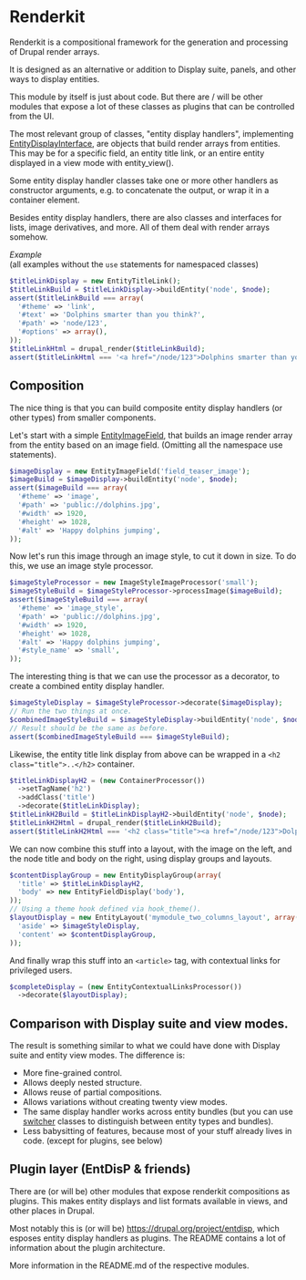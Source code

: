 # Renderkit

Renderkit is a compositional framework for the generation and processing of Drupal render arrays.

It is designed as an alternative or addition to Display suite, panels, and other ways to display entities.

This module by itself is just about code. But there are / will be other modules that expose a lot of these classes as plugins that can be controlled from the UI.

The most relevant group of classes, "entity display handlers", implementing [EntityDisplayInterface](src/EntityDisplay/EntityDisplayInterface.php), are objects that build render arrays from entities. This may be for a specific field, an entity title link, or an entire entity displayed in a view mode with entity_view().

Some entity display handler classes take one or more other handlers as constructor arguments, e.g. to concatenate the output, or wrap it in a container element.

Besides entity display handlers, there are also classes and interfaces for lists, image derivatives, and more. All of them deal with render arrays somehow.

*Example*  
(all examples without the `use` statements for namespaced classes)

```php
$titleLinkDisplay = new EntityTitleLink();
$titleLinkBuild = $titleLinkDisplay->buildEntity('node', $node);
assert($titleLinkBuild === array(
  '#theme' => 'link',
  '#text' => 'Dolphins smarter than you think?',
  '#path' => 'node/123',
  '#options' => array(),
));
$titleLinkHtml = drupal_render($titleLinkBuild);
assert($titleLinkHtml === '<a href="/node/123">Dolphins smarter than you think?</a>');
```

## Composition

The nice thing is that you can build composite entity display handlers (or other types) from smaller components.

Let's start with a simple [EntityImageField](src/EntityImage/EntityImageField.php), that builds an image render array from the entity based on an image field. (Omitting all the namespace use statements).

```php
$imageDisplay = new EntityImageField('field_teaser_image');
$imageBuild = $imageDisplay->buildEntity('node', $node);
assert($imageBuild === array(
  '#theme' => 'image',
  '#path' => 'public://dolphins.jpg',
  '#width' => 1920,
  '#height' => 1028,
  '#alt' => 'Happy dolphins jumping',
));
```

Now let's run this image through an image style, to cut it down in size. To do this, we use an image style processor.

```php
$imageStyleProcessor = new ImageStyleImageProcessor('small');
$imageStyleBuild = $imageStyleProcessor->processImage($imageBuild);
assert($imageStyleBuild === array(
  '#theme' => 'image_style',
  '#path' => 'public://dolphins.jpg',
  '#width' => 1920,
  '#height' => 1028,
  '#alt' => 'Happy dolphins jumping',
  '#style_name' => 'small',
));
```

The interesting thing is that we can use the processor as a decorator, to create a combined entity display handler.

```php
$imageStyleDisplay = $imageStyleProcessor->decorate($imageDisplay);
// Run the two things at once.
$combinedImageStyleBuild = $imageStyleDisplay->buildEntity('node', $node);
// Result should be the same as before.
assert($combinedImageStyleBuild === $imageStyleBuild);
```

Likewise, the entity title link display from above can be wrapped in a `<h2 class="title">..</h2>` container.

```php
$titleLinkDisplayH2 = (new ContainerProcessor())
  ->setTagName('h2')
  ->addClass('title')
  ->decorate($titleLinkDisplay);
$titleLinkH2Build = $titleLinkDisplayH2->buildEntity('node', $node);
$titleLinkH2Html = drupal_render($titleLinkH2Build);
assert($titleLinkH2Html === '<h2 class="title"><a href="/node/123">Dolphins smarter than you think?</a></h2>');
```

We can now combine this stuff into a layout, with the image on the left, and the node title and body on the right, using display groups and layouts.

```php
$contentDisplayGroup = new EntityDisplayGroup(array(
  'title' => $titleLinkDisplayH2,
  'body' => new EntityFieldDisplay('body'),
));
// Using a theme hook defined via hook_theme().
$layoutDisplay = new EntityLayout('mymodule_two_columns_layout', array(
  'aside' => $imageStyleDisplay,
  'content' => $contentDisplayGroup,
));
```

And finally wrap this stuff into an `<article>` tag, with contextual links for privileged users.

```php
$completeDisplay = (new EntityContextualLinksProcessor())
  ->decorate($layoutDisplay);
```

## Comparison with Display suite and view modes.

The result is something similar to what we could have done with Display suite and entity view modes. The difference is:
- More fine-grained control.
- Allows deeply nested structure.
- Allows reuse of partial compositions.
- Allows variations without creating twenty view modes.
- The same display handler works across entity bundles (but you can use [switcher](src/EntityDisplay/Switcher) classes to distinguish between entity types and bundles).
- Less babysitting of features, because most of your stuff already lives in code. (except for plugins, see below)

## Plugin layer (EntDisP & friends)

There are (or will be) other modules that expose renderkit compositions as plugins. This makes entity displays and list formats available in views, and other places in Drupal.
 
Most notably this is (or will be) https://drupal.org/project/entdisp, which esposes entity display handlers as plugins. The README contains a lot of information about the plugin architecture.

More information in the README.md of the respective modules.
